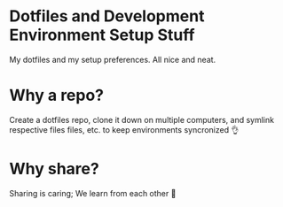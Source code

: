 # Dotfiles and Development Environment Setup Stuff

My dotfiles and my setup preferences. All nice and neat.

# Why a repo?

Create a dotfiles repo, clone it down on multiple computers, and symlink respective files files, etc. to keep environments syncronized 👌

# Why share?
Sharing is caring; We learn from each other 🌷
